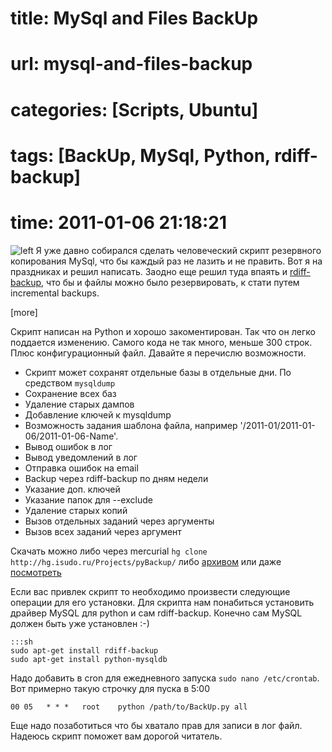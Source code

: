 # title: MySql and Files BackUp
# url: mysql-and-files-backup
# categories: [Scripts, Ubuntu] 
# tags: [BackUp, MySql, Python, rdiff-backup]
# time: 2011-01-06 21:18:21


![left](~meliae-trashcan.png)
Я уже давно собирался сделать человеческий скрипт резервного копирования MySql, что бы каждый раз не лазить и не править. Вот я на праздниках и решил написать. Заодно еще решил туда впаять и [rdiff-backup](http://www.nongnu.org/rdiff-backup/), что бы и файлы можно было резервировать, к стати путем incremental backups.

[more]

Скрипт написан на Python и хорошо закоментирован. Так что он легко поддается изменению. Самого кода не так много, меньше 300 строк. Плюс конфигурационный файл. Давайте я перечислю возможности.

  * Скрипт может сохранят отдельные базы в отдельные дни. По средством `mysqldump`
  * Сохранение всех баз
  * Удаление старых дампов
  * Добавление ключей к mysqldump
  * Возможность задания шаблона файла, например '/2011-01/2011-01-06/2011-01-06-Name'. 
  * Вывод ошибок в лог
  * Вывод уведомлений в лог
  * Отправка ошибок на email
  * Backup через rdiff-backup по дням недели
  * Указание доп. ключей
  * Указание папок для --exclude
  * Удаление старых копий
  * Вызов отдельных заданий через аргументы
  * Вызов всех заданий через аргумент

Скачать можно либо через mercurial `hg clone http://hg.isudo.ru/Projects/pyBackup/` либо [архивом](http://hg.isudo.ru/Projects/pyBackup/archive/tip.tar.gz) или даже [посмотреть](http://hg.isudo.ru/Projects/pyBackup/)  

Если вас привлек скрипт то необходимо произвести следующие операции для его установки.
Для скрипта нам понабиться установить драйвер MySQL для python и сам rdiff-backup. Конечно сам MySQL должен быть уже установлен :-)

    :::sh
    sudo apt-get install rdiff-backup
    sudo apt-get install python-mysqldb

Надо добавить в cron для ежедневного запуска `sudo nano /etc/crontab`. Вот примерно такую строчку для пуска в 5:00

    00 05   * * *   root    python /path/to/BackUp.py all

Еще надо позаботиться что бы хватало прав для записи в лог файл. Надеюсь скрипт поможет вам дорогой читатель.
